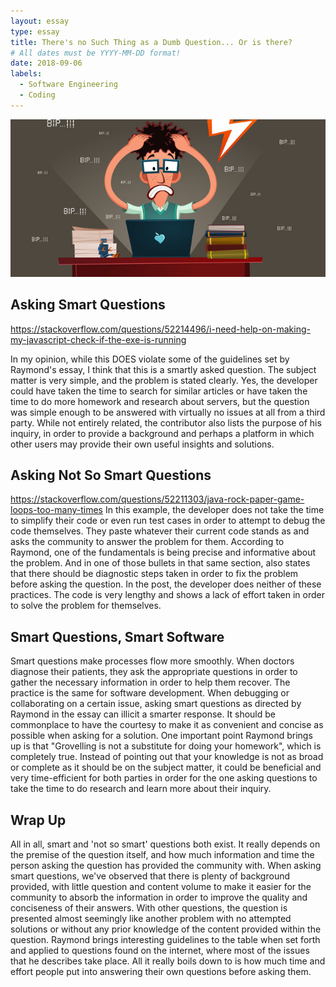 ```yaml
---
layout: essay
type: essay
title: There's no Such Thing as a Dumb Question... Or is there?
# All dates must be YYYY-MM-DD format!
date: 2018-09-06
labels:
  - Software Engineering
  - Coding
---
```


<img class="ui tiny left circular floated image" src="../images/dev.jpg">

## Asking Smart Questions
https://stackoverflow.com/questions/52214496/i-need-help-on-making-my-javascript-check-if-the-exe-is-running

In my opinion, while this DOES violate some of the guidelines set by Raymond's essay, I think that this is a smartly asked question. The subject matter is very simple, and the problem is stated clearly. Yes, the developer could have taken the time to search for similar articles or have taken the time to do more homework and research about servers, but the question was simple enough to be answered with virtually no issues at all from a third party. While not entirely related, the contributor also lists the purpose of his inquiry, in order to provide a background and perhaps a platform in which other users may provide their own useful insights and solutions.

## Asking Not So Smart Questions
https://stackoverflow.com/questions/52211303/java-rock-paper-game-loops-too-many-times
In this example, the developer does not take the time to simplify their code or even run test cases in order to attempt to debug the code themselves. They paste whatever their current code stands as and asks the community to answer the problem for them. According to Raymond, one of the fundamentals is being precise and informative about the problem. And in one of those bullets in that same section, also states that there should be diagnostic steps taken in order to fix the problem before asking the question. In the post, the developer does neither of these practices. The code is very lengthy and shows a lack of effort taken in order to solve the problem for themselves.

## Smart Questions, Smart Software
Smart questions make processes flow more smoothly. When doctors diagnose their patients, they ask the appropriate questions in order to gather the necessary information in order to help them recover. The practice is the same for software development. When debugging or collaborating on a certain issue, asking smart questions as directed by Raymond in the essay can illicit a smarter response. It should be commonplace to have the courtesy to make it as convenient and concise as possible when asking for a solution. One important point Raymond brings up is that "Grovelling is not a substitute for doing your homework", which is completely true. Instead of pointing out that your knowledge is not as broad or complete as it should be on the subject matter, it could be beneficial and very time-efficient for both parties in order for the one asking questions to take the time to do research and learn more about their inquiry.

## Wrap Up
All in all, smart and 'not so smart' questions both exist. It really depends on the premise of the question itself, and how much information and time the person asking the question has provided the community with. When asking smart questions, we've observed that there is plenty of background provided, with little question and content volume to make it easier for the community to absorb the information in order to improve the quality and conciseness of their answers. With other questions, the question is presented almost seemingly like another problem with no attempted solutions or without any prior knowledge of the content provided within the question. Raymond brings interesting guidelines to the table when set forth and applied to questions found on the internet, where most of the issues that he describes take place. All it really boils down to is how much time and effort people put into answering their own questions before asking them.

